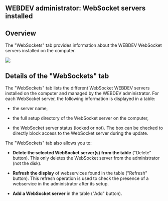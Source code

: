 
## WEBDEV administrator: WebSocket servers installed
			

<a name="NOTE1"></a>
<a name="NOTE1_1"></a>


## Overview
<a name="overview_ELTTEXTE000080"></a>
The "WebSockets" tab provides information about the WEBDEV WebSocket servers installed on the computer.

![](https://doc.pcsoft.fr/en-US/images/image.awp?langid=3&name=WDADMIN_Onglets%20-%20HC%20N%B0004.gif)


<a name="NOTE2"></a>
<a name="NOTE2_1"></a>


## Details of the "WebSockets" tab
<a name="details_the_websockets_tab_ELTTEXTE000104"></a>
The "WebSockets" tab lists the different WebSocket WEBDEV servers installed on the computer and managed by the WEBDEV administrator. For each WebSocket server, the following information is displayed in a table:

- the server name, 

- the full setup directory of the WebSocket server on the computer,

- the WebSocket server status (locked or not). The box can be checked to directly block access to the WebSocket server during the update. 




The "WebSockets" tab also allows you to:

- **Delete the selected WebSocket server(s) from the table** ("Delete" button).
	This only deletes the WebSocket server from the administrator (not the disk).

- **Refresh the display** of webservices found in the table ("Refresh" button).
	This refresh operation is used to check the presence of a webservice in the administrator after its setup.

- **Add a WebSocket server** in the table ("Add" button).






